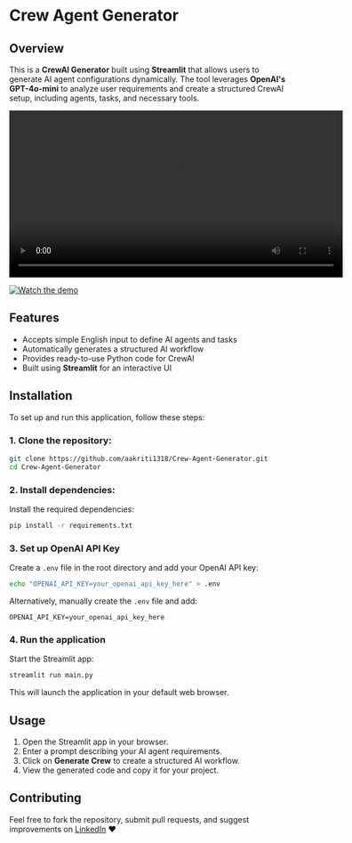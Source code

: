 # Crew Agent Generator

## Overview
This is a **CrewAI Generator** built using **Streamlit** that allows users to generate AI agent configurations dynamically. The tool leverages **OpenAI's GPT-4o-mini** to analyze user requirements and create a structured CrewAI setup, including agents, tasks, and necessary tools.

<video width="600" controls>
  <source src="https://raw.githubusercontent.com/aakriti1318/Crew-Agent-Generator/blob/main/crew_generator.mp4" type="video/mp4">
  Your browser does not support the video tag.
</video>

[![Watch the demo](https://github.com/aakriti1318/Crew-Agent-Generator/blob/main/agent.png)](https://github.com/aakriti1318/Crew-Agent-Generator/issues/1#issue-2870789620)


## Features
- Accepts simple English input to define AI agents and tasks
- Automatically generates a structured AI workflow
- Provides ready-to-use Python code for CrewAI
- Built using **Streamlit** for an interactive UI

## Installation
To set up and run this application, follow these steps:

### 1. Clone the repository:
```sh
git clone https://github.com/aakriti1318/Crew-Agent-Generator.git
cd Crew-Agent-Generator
```

### 2. Install dependencies:
Install the required dependencies:
```sh
pip install -r requirements.txt
```

### 3. Set up OpenAI API Key
Create a `.env` file in the root directory and add your OpenAI API key:
```sh
echo "OPENAI_API_KEY=your_openai_api_key_here" > .env
```
Alternatively, manually create the `.env` file and add:
```env
OPENAI_API_KEY=your_openai_api_key_here
```

### 4. Run the application
Start the Streamlit app:
```sh
streamlit run main.py
```

This will launch the application in your default web browser.

## Usage
1. Open the Streamlit app in your browser.
2. Enter a prompt describing your AI agent requirements.
3. Click on **Generate Crew** to create a structured AI workflow.
4. View the generated code and copy it for your project.
 
## Contributing
Feel free to fork the repository, submit pull requests, and suggest improvements on [LinkedIn](https://www.linkedin.com/in/aakritiaggarwal13/) ❤️

